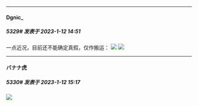 

*****

####  Dgnic_  
##### 5329#       发表于 2023-1-12 14:51

一点近况，目前还不能确定真假，仅作搬运：
<img src="https://p.sda1.dev/9/0d3a34a93ac8d842ee190197c3bd370c/CMP_20230112145020270.jpg" referrerpolicy="no-referrer">
<img src="https://p.sda1.dev/9/40b29cc82d61245fc22bdaed0b24f281/CMP_20230112145020391.jpg" referrerpolicy="no-referrer">



*****

####  バナナ虎  
##### 5330#       发表于 2023-1-12 15:17

<img src="https://static.saraba1st.com/image/smiley/face2017/152.png" referrerpolicy="no-referrer">

